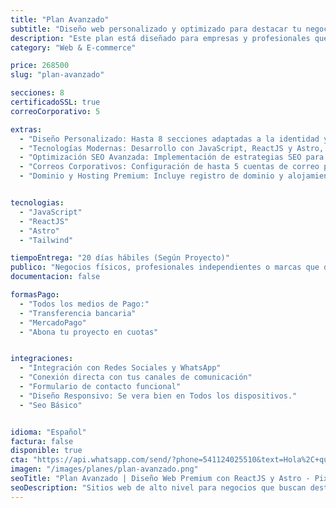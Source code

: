 ```yaml
---
title: "Plan Avanzado"
subtitle: "Diseño web personalizado y optimizado para destacar tu negocio en el entorno digital."
description: "Este plan está diseñado para empresas y profesionales que buscan una presencia en línea sólida y diferenciada. Ofrece un sitio web completamente personalizado, desarrollado con tecnologías modernas que garantizan rendimiento, escalabilidad y una experiencia de usuario superior."
category: "Web & E-commerce"

price: 268500
slug: "plan-avanzado"

secciones: 8
certificadoSSL: true
correoCorporativo: 5

extras:
  - "Diseño Personalizado: Hasta 8 secciones adaptadas a la identidad y necesidades específicas de tu marca."
  - "Tecnologías Modernas: Desarrollo con JavaScript, ReactJS y Astro, asegurando sitios rápidos y eficientes."
  - "Optimización SEO Avanzada: Implementación de estrategias SEO para mejorar la visibilidad en motores de búsqueda."
  - "Correos Corporativos: Configuración de hasta 5 cuentas de correo profesional con tu dominio."
  - "Dominio y Hosting Premium: Incluye registro de dominio y alojamiento web por 1 año."


tecnologias:
  - "JavaScript"
  - "ReactJS"
  - "Astro"
  - "Tailwind"

tiempoEntrega: "20 días hábiles (Según Proyecto)"
publico: "Negocios físicos, profesionales independientes o marcas que desean mejorar su visibilidad en la Web, mostra tu empresa al mundo digital."
documentacion: false

formasPago:
  - "Todos los medios de Pago:"
  - "Transferencia bancaria"
  - "MercadoPago"
  - "Abona tu proyecto en cuotas"


integraciones:
  - "Integración con Redes Sociales y WhatsApp" 
  - "Conexión directa con tus canales de comunicación"
  - "Formulario de contacto funcional"
  - "Diseño Responsivo: Se vera bien en Todos los dispositivos."
  - "Seo Básico"


idioma: "Español"
factura: false
disponible: true
cta: "https://api.whatsapp.com/send/?phone=541124025510&text=Hola%2C+quiero+consultar+por+el+servicio+de+Plan+Avanzado&type=phone_number&app_absent=0"
imagen: "/images/planes/plan-avanzado.png"
seoTitle: "Plan Avanzado | Diseño Web Premium con ReactJS y Astro - Pixelar Studio"
seoDescription: "Sitios web de alto nivel para negocios que buscan destacarse. Personalización, SEO avanzado, y tecnologías modernas."
---
```

